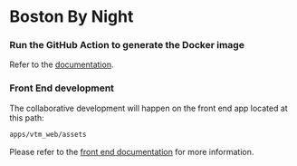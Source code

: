 # Boston By Night

### Run the GitHub Action to generate the Docker image

Refer to the [documentation](docs/Generate-Image.md).


### Front End development

The collaborative development will happen on the front end app located at this path:

```bash
apps/vtm_web/assets
```

Please refer to the [front end documentation](apps/vtm_web/assets/README.md) for more information.
